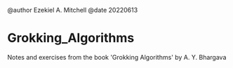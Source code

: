@author Ezekiel A. Mitchell
@date 20220613

# Grokking_Algorithms
 Notes and exercises from the book 'Grokking Algorithms' by A. Y. Bhargava
